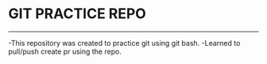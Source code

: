 # GIT PRACTICE REPO
------------------------------
-This repository was created to practice git using git bash.
-Learned to pull/push create pr using the repo.
